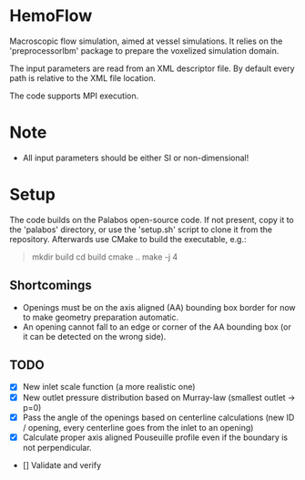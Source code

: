 # HemoFlow

Macroscopic flow simulation, aimed at vessel simulations. It relies on the 'preprocessorlbm' package to prepare the voxelized simulation domain.

The input parameters are read from an XML descriptor file. By default every path is relative to the XML file location.

The code supports MPI execution.

# Note
- All input parameters should be either SI or non-dimensional!

# Setup
The code builds on the Palabos open-source code. If not present, copy it to the 'palabos' directory, or use the 'setup.sh' script to clone it from the repository.
Afterwards use CMake to build the executable, e.g.:
> mkdir build
> cd build
> cmake ..
> make -j 4

## Shortcomings
- Openings must be on the axis aligned (AA) bounding box border for now to make geometry preparation automatic.
- An opening cannot fall to an edge or corner of the AA bounding box (or it can be detected on the wrong side).


## TODO
- [X] New inlet scale function (a more realistic one)
- [X] New outlet pressure distribution based on Murray-law (smallest outlet -> p=0)
- [X] Pass the angle of the openings based on centerline calculations (new ID / opening, every centerline goes from the inlet to an opening)
- [X] Calculate proper axis aligned Pouseuille profile even if the boundary is not perpendicular.
- [] Validate and verify

